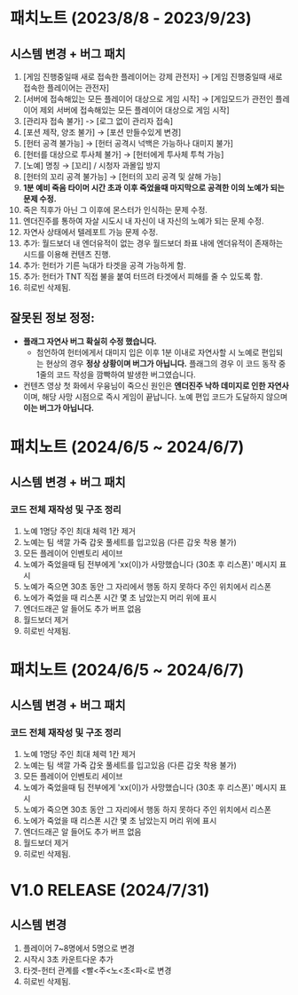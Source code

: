 # 패치노트 (2023/8/8 - 2023/9/23)

## 시스템 변경 + 버그 패치

1. [게임 진행중일때 새로 접속한 플레이어는 강제 관전자] → [게임 진행중일때 새로 접속한 플레이어는 관전자]
2. [서버에 접속해있는 모든 플레이어 대상으로 게임 시작] → [게임모드가 관전인 플레이어 제외 서버에 접속해있는 모든 플레이어 대상으로 게임 시작]
3. [관리자 접속 불가] -> [로그 없이 관리자 접속]
4. [포션 제작, 양조 불가] → [포션 만들수있게 변경]
5. [헌터 공격 불가능] → [헌터 공격시 넉백은 가능하나 대미지 불가]
6. [헌터를 대상으로 투사체 불가] → [헌터에게 투사체 투척 가능]
7. [노예] 명칭 → [꼬리] / 시청자 과몰입 방지
8. [헌터의 꼬리 공격 불가능] → [헌터의 꼬리 공격 및 살해 가능]
9. **1분 예비 죽음 타이머 시간 초과 이후 죽었을때 마지막으로 공격한 이의 노예가 되는 문제 수정.**
10. 죽은 직후가 아닌 그 이후에 몬스터가 인식하는 문제 수정.
11. 엔더진주를 통하여 자살 시도시 내 자신이 내 자신의 노예가 되는 문제 수정.
12. 자연사 상태에서 텔레포트 가능 문제 수정.
13. 추가: 월드보더 내 엔더유적이 없는 경우 월드보더 좌표 내에 엔더유적이 존재하는 시드를 이용해 컨텐츠 진행.
14. 추가: 헌터가 기른 늑대가 타겟을 공격 가능하게 함.
15. 추가: 헌터가 TNT 직접 불을 붙여 터뜨려 타겟에서 피해를 줄 수 있도록 함.
16. 히로빈 삭제됨.

## 잘못된 정보 정정:
- **플래그 자연사 버그 확실히 수정 했습니다.**
    - 첨언하여 헌터에게서 대미지 입은 이후 1분 이내로 자연사할 시 노예로 편입되는 현상의 경우 **정상 상황이며 버그가 아닙니다.** 플래그의 경우 이 코드 동작 중 1줄의 코드 작성을 깜빡하여 발생한 버그였습니다.
- 컨텐츠 영상 첫 화에서 우융님이 죽으신 원인은 **엔더진주 낙하 데미지로 인한 자연사**이며, 해당 사망 시점으로 즉시 게임이 끝납니다. 노예 편입 코드가 도달하지 않으며 **이는 버그가 아닙니다.**

# 패치노트 (2024/6/5 ~ 2024/6/7)

## 시스템 변경 + 버그 패치

### 코드 전체 재작성 및 구조 정리

1. 노예 1명당 주인 최대 체력 1칸 제거
2. 노예는 팀 색깔 가죽 갑옷 풀세트를 입고있음 (다른 갑옷 착용 불가)
3. 모든 플레이어 인벤토리 세이브
4. 노예가 죽었을때 팀 전부에게 'xx(이)가 사망했습니다 (30초 후 리스폰)' 메시지 표시 
5. 노예가 죽으면 30초 동안 그 자리에서 행동 하지 못하다 주인 위치에서 리스폰 
6. 노에가 죽었을 때 리스폰 시간 몇 초 남았는지 머리 위에 표시
7. 엔더드래곤 알 들어도 추가 버프 없음
8. 월드보더 제거
9. 히로빈 삭제됨.

# 패치노트 (2024/6/5 ~ 2024/6/7)

## 시스템 변경 + 버그 패치

### 코드 전체 재작성 및 구조 정리

1. 노예 1명당 주인 최대 체력 1칸 제거
2. 노예는 팀 색깔 가죽 갑옷 풀세트를 입고있음 (다른 갑옷 착용 불가)
3. 모든 플레이어 인벤토리 세이브
4. 노예가 죽었을때 팀 전부에게 'xx(이)가 사망했습니다 (30초 후 리스폰)' 메시지 표시 
5. 노예가 죽으면 30초 동안 그 자리에서 행동 하지 못하다 주인 위치에서 리스폰 
6. 노에가 죽었을 때 리스폰 시간 몇 초 남았는지 머리 위에 표시
7. 엔더드래곤 알 들어도 추가 버프 없음
8. 월드보더 제거
9. 히로빈 삭제됨.

# V1.0 RELEASE (2024/7/31)

## 시스템 변경


1. 플레이어 7~8명에서 5명으로 변경
2. 시작시 3초 카운트다운 추가
3. 타겟-헌터 관계를 <빨<주<노<초<파<로 변경
4. 히로빈 삭제됨.
